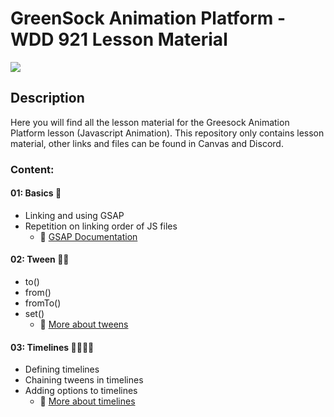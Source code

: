# GreenSock Animation Platform - WDD 921 Lesson Material

<img src="https://greensock.com/uploads/set_resources_5/84c1e40ea0e759e3f1505eb1788ddf3c_greensock-logo.svg">

## Description

Here you will find all the lesson material for the Greesock Animation Platform lesson (Javascript Animation). 
This repository only contains lesson material, other links and files can be found in Canvas and Discord.


### Content:
#### 01: Basics 🧱
* Linking and using GSAP 
* Repetition on linking order of JS files
  * 🔗 [GSAP Documentation](https://greensock.com/docs/)

#### 02: Tween 🏃‍♂️
* to()
* from()
* fromTo()
* set()
  * 🔗 [More about tweens](https://greensock.com/docs/v3/GSAP/Tween)

#### 03: Timelines 🏃‍♀️🏃‍♂️
* Defining timelines
* Chaining tweens in timelines
* Adding options to timelines
  * 🔗 [More about timelines](https://greensock.com/docs/v3/GSAP/Timeline)
